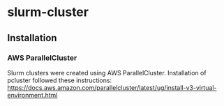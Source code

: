 # slurm-cluster

## Installation

### AWS ParallelCluster

Slurm clusters were created using AWS ParallelCluster. Installation of pcluster followed these instructions:
https://docs.aws.amazon.com/parallelcluster/latest/ug/install-v3-virtual-environment.html

###
